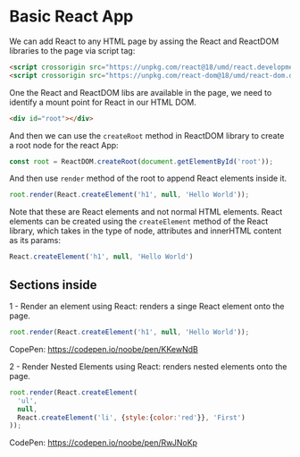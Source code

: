 # Basic React App

We can add React to any HTML page by assing the React and ReactDOM libraries to the page via script tag:

```html
<script crossorigin src="https://unpkg.com/react@18/umd/react.development.js"></script>
<script crossorigin src="https://unpkg.com/react-dom@18/umd/react-dom.development.js"></script>
```

One the React and ReactDOM libs are available in the page, we need to identify a mount point for React in our HTML DOM.

```html
<div id="root"></div>
```

And then we can use the `createRoot` method in ReactDOM library to create a root node for the react App:
```js
const root = ReactDOM.createRoot(document.getElementById('root'));
```
And then use `render` method of the root to append React elements inside it.
```js
root.render(React.createElement('h1', null, 'Hello World'));
```
Note that these are React elements and not normal HTML elements. React elements can be created using the `createElement` method of the React library, which takes in the type of node, attributes and innerHTML content as its params:
```js
React.createElement('h1', null, 'Hello World')
```

## Sections inside
1 - Render an element using React: renders a singe React element onto the page.
```js
root.render(React.createElement('h1', null, 'Hello World'));
```
CopePen: https://codepen.io/noobe/pen/KKewNdB

2 - Render Nested Elements using React: renders nested elements onto the page.
```js
root.render(React.createElement(
  'ul',
  null,
  React.createElement('li', {style:{color:'red'}}, 'First')
));
```

CodePen: https://codepen.io/noobe/pen/RwJNoKp